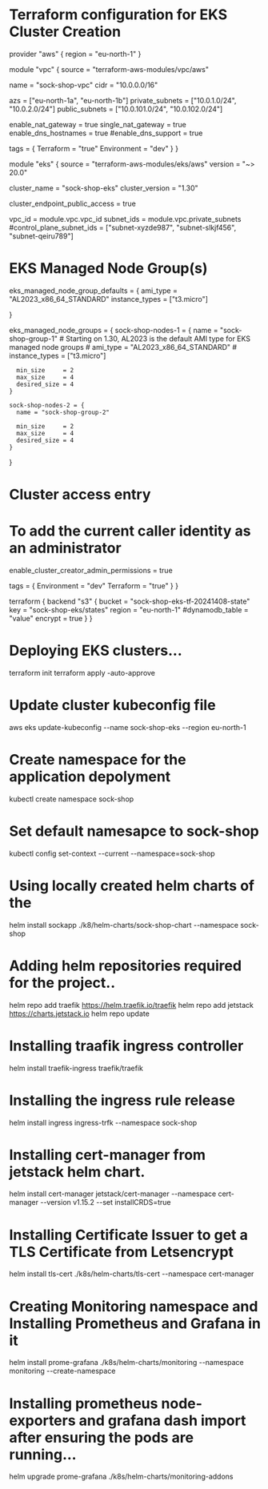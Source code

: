 # Terraform configuration for EKS Cluster Creation

provider "aws" {
  region = "eu-north-1"
}

module "vpc" {
  source = "terraform-aws-modules/vpc/aws"

  name = "sock-shop-vpc"
  cidr = "10.0.0.0/16"

  azs             = ["eu-north-1a", "eu-north-1b"]
  private_subnets = ["10.0.1.0/24", "10.0.2.0/24"]
  public_subnets  = ["10.0.101.0/24", "10.0.102.0/24"]

  enable_nat_gateway = true
  single_nat_gateway  = true
  enable_dns_hostnames = true
  #enable_dns_support   = true

  tags = {
    Terraform = "true"
    Environment = "dev"
  }
} 
  
module "eks" {
  source  = "terraform-aws-modules/eks/aws"
  version = "~> 20.0"

  cluster_name    = "sock-shop-eks"
  cluster_version = "1.30"

  cluster_endpoint_public_access  = true

  vpc_id                   = module.vpc.vpc_id
  subnet_ids               = module.vpc.private_subnets
  #control_plane_subnet_ids = ["subnet-xyzde987", "subnet-slkjf456", "subnet-qeiru789"]

  # EKS Managed Node Group(s)
  eks_managed_node_group_defaults = {
    ami_type       = "AL2023_x86_64_STANDARD"
      instance_types = ["t3.micro"]

  }

  eks_managed_node_groups = {
    sock-shop-nodes-1 = {
      name = "sock-shop-group-1"
      # Starting on 1.30, AL2023 is the default AMI type for EKS managed node groups
      # ami_type       = "AL2023_x86_64_STANDARD"
      # instance_types = ["t3.micro"]

      min_size     = 2
      max_size     = 4
      desired_size = 4
    }

    sock-shop-nodes-2 = {
      name = "sock-shop-group-2"

      min_size     = 2
      max_size     = 4
      desired_size = 4
    }
  }

  # Cluster access entry
  # To add the current caller identity as an administrator
  enable_cluster_creator_admin_permissions = true

  tags = {
    Environment = "dev"
    Terraform   = "true"
  }
}

terraform {
    backend "s3" {
      bucket    = "sock-shop-eks-tf-20241408-state"
      key       = "sock-shop-eks/states"
      region    = "eu-north-1"
      #dynamodb_table = "value"
      encrypt   = true
    }
}

# Deploying EKS clusters...
terraform init
terraform apply -auto-approve 


# Update cluster kubeconfig file
aws eks update-kubeconfig --name sock-shop-eks --region eu-north-1

# Create namespace for the application depolyment
kubectl create namespace sock-shop

# Set default namesapce to sock-shop
kubectl config set-context --current --namespace=sock-shop

# Using locally created helm charts of the 
helm install sockapp ./k8/helm-charts/sock-shop-chart --namespace sock-shop

# Adding helm repositories required for the project..
helm repo add traefik https://helm.traefik.io/traefik
helm repo add jetstack https://charts.jetstack.io
helm repo update

# Installing traafik ingress controller
helm install traefik-ingress traefik/traefik

# Installing the ingress rule release
helm install ingress ingress-trfk --namespace sock-shop

# Installing cert-manager from jetstack helm chart.
helm install cert-manager jetstack/cert-manager --namespace cert-manager --version v1.15.2 --set installCRDS=true

# Installing Certificate Issuer to get a TLS Certificate from Letsencrypt
helm install tls-cert ./k8s/helm-charts/tls-cert --namespace cert-manager

# Creating Monitoring namespace and Installing Prometheus and Grafana in it
helm install prome-grafana ./k8s/helm-charts/monitoring --namespace monitoring --create-namespace

# Installing prometheus node-exporters and grafana dash import after ensuring the pods are running...
helm upgrade prome-grafana ./k8s/helm-charts/monitoring-addons